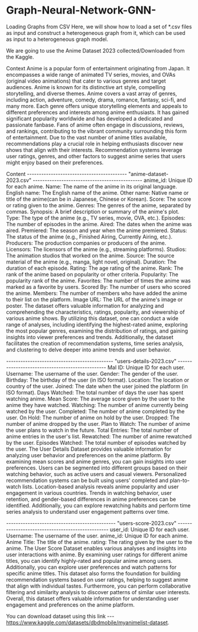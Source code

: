 # Graph-Neural-Network-GNN-
 Loading Graphs from CSV
Here, we will show how to load a set of *.csv files as input and construct a heterogeneous graph from it, which can be used as input to a heterogeneous graph model. 

We are going to use the Anime Dataset 2023 collected/Downloaded from the Kaggle. 

Context
Anime is a popular form of entertainment originating from Japan. It encompasses a wide range of animated TV series, movies, and OVAs (original video animations) that cater to various genres and target audiences. Anime is known for its distinctive art style, compelling storytelling, and diverse themes.
Anime covers a vast array of genres, including action, adventure, comedy, drama, romance, fantasy, sci-fi, and many more. Each genre offers unique storytelling elements and appeals to different preferences and interests among anime enthusiasts. It has gained significant popularity worldwide and has developed a dedicated and passionate fanbase. Fans of anime often engage in discussions, reviews, and rankings, contributing to the vibrant community surrounding this form of entertainment.
Due to the vast number of anime titles available, recommendations play a crucial role in helping enthusiasts discover new shows that align with their interests. Recommendation systems leverage user ratings, genres, and other factors to suggest anime series that users might enjoy based on their preferences.

Content
------------------------------------------ "anime-dataset-2023.csv" ----------------------------------------------
anime_id: Unique ID for each anime.
Name: The name of the anime in its original language.
English name: The English name of the anime.
Other name: Native name or title of the anime(can be in Japanese, Chinese or Korean).
Score: The score or rating given to the anime.
Genres: The genres of the anime, separated by commas.
Synopsis: A brief description or summary of the anime's plot.
Type: The type of the anime (e.g., TV series, movie, OVA, etc.).
Episodes: The number of episodes in the anime.
Aired: The dates when the anime was aired.
Premiered: The season and year when the anime premiered.
Status: The status of the anime (e.g., Finished Airing, Currently Airing, etc.).
Producers: The production companies or producers of the anime.
Licensors: The licensors of the anime (e.g., streaming platforms).
Studios: The animation studios that worked on the anime.
Source: The source material of the anime (e.g., manga, light novel, original).
Duration: The duration of each episode.
Rating: The age rating of the anime.
Rank: The rank of the anime based on popularity or other criteria.
Popularity: The popularity rank of the anime.
Favorites: The number of times the anime was marked as a favorite by users.
Scored By: The number of users who scored the anime.
Members: The number of members who have added the anime to their list on the platform.
Image URL: The URL of the anime's image or poster.
The dataset offers valuable information for analyzing and comprehending the characteristics, ratings, popularity, and viewership of various anime shows. By utilizing this dataset, one can conduct a wide range of analyses, including identifying the highest-rated anime, exploring the most popular genres, examining the distribution of ratings, and gaining insights into viewer preferences and trends. Additionally, the dataset facilitates the creation of recommendation systems, time series analysis, and clustering to delve deeper into anime trends and user behavior.

--------------------------------------------- "users-details-2023.csv" ------------------------------------------------
Mal ID: Unique ID for each user.
Username: The username of the user.
Gender: The gender of the user.
Birthday: The birthday of the user (in ISO format).
Location: The location or country of the user.
Joined: The date when the user joined the platform (in ISO format).
Days Watched: The total number of days the user has spent watching anime.
Mean Score: The average score given by the user to the anime they have watched.
Watching: The number of anime currently being watched by the user.
Completed: The number of anime completed by the user.
On Hold: The number of anime on hold by the user.
Dropped: The number of anime dropped by the user.
Plan to Watch: The number of anime the user plans to watch in the future.
Total Entries: The total number of anime entries in the user's list.
Rewatched: The number of anime rewatched by the user.
Episodes Watched: The total number of episodes watched by the user.
The User Details Dataset provides valuable information for analyzing user behavior and preferences on the anime platform. By examining mean scores and anime genres, you can gain insights into user preferences. Users can be segmented into different groups based on their watching behavior, such as active users and casual viewers. Personalized recommendation systems can be built using users' completed and plan-to-watch lists. Location-based analysis reveals anime popularity and user engagement in various countries. Trends in watching behavior, user retention, and gender-based differences in anime preferences can be identified. Additionally, you can explore rewatching habits and perform time series analysis to understand user engagement patterns over time.

---------------------------------------------- "users-score-2023.csv" -------------------------------------------------
user_id: Unique ID for each user.
Username: The username of the user.
anime_id: Unique ID for each anime.
Anime Title: The title of the anime.
rating: The rating given by the user to the anime.
The User Score Dataset enables various analyses and insights into user interactions with anime. By examining user ratings for different anime titles, you can identify highly-rated and popular anime among users. Additionally, you can explore user preferences and watch patterns for specific anime titles. This dataset also forms the foundation for building recommendation systems based on user ratings, helping to suggest anime that align with individual tastes. Furthermore, you can perform collaborative filtering and similarity analysis to discover patterns of similar user interests. Overall, this dataset offers valuable information for understanding user engagement and preferences on the anime platform.


You can download dataset using this link --- https://www.kaggle.com/datasets/dbdmobile/myanimelist-dataset.
